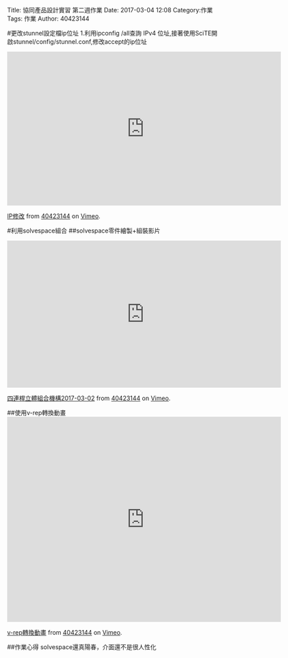 Title: 協同產品設計實習 第二週作業
Date: 2017-03-04 12:08
Category:作業
Tags: 作業
Author: 40423144



<!-- PELICAN_END_SUMMARY -->
#更改stunnel設定檔ip位址
1.利用ipconfig /all查詢 IPv4 位址,接著使用SciTE開啟stunnel/config/stunnel.conf,修改accept的ip位址
<iframe src="https://player.vimeo.com/video/209546031" width="640" height="360" frameborder="0" webkitallowfullscreen mozallowfullscreen allowfullscreen></iframe>
<p><a href="https://vimeo.com/209546031">IP修改</a> from <a href="https://vimeo.com/user45109608">40423144</a> on <a href="https://vimeo.com">Vimeo</a>.</p>

#利用solvespace組合
##solvespace零件繪製+組裝影片

<iframe src="https://player.vimeo.com/video/206347188" width="640" height="344" frameborder="0" webkitallowfullscreen mozallowfullscreen allowfullscreen></iframe>
<p><a href="https://vimeo.com/206347188">四連桿立體組合機構2017-03-02</a> from <a href="https://vimeo.com/user45109608">40423144</a> on <a href="https://vimeo.com">Vimeo</a>.</p>
##使用v-rep轉換動畫
<iframe src="https://player.vimeo.com/video/209600701" width="640" height="480" frameborder="0" webkitallowfullscreen mozallowfullscreen allowfullscreen></iframe>
<p><a href="https://vimeo.com/209600701">v-rep轉換動畫</a> from <a href="https://vimeo.com/user45109608">40423144</a> on <a href="https://vimeo.com">Vimeo</a>.</p>

##作業心得
solvespace還真陽春，介面還不是很人性化

